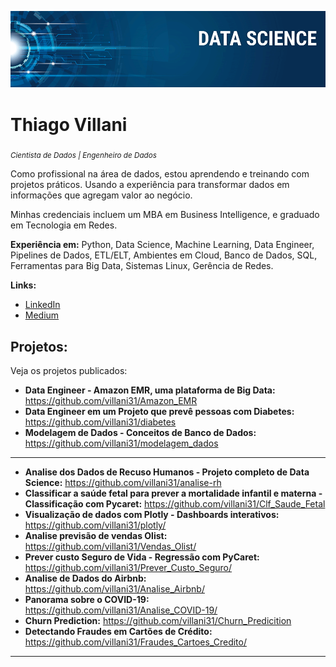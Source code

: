 <p align="center">
  <img src="banner.png" >
</p>

# Thiago Villani
<sub>*Cientista de Dados | Engenheiro de Dados*</sub>

Como profissional na área de dados, estou aprendendo e treinando com projetos práticos. Usando a experiência para transformar dados em informações que agregam valor ao negócio.

Minhas credenciais incluem um MBA em Business Intelligence, e graduado em Tecnologia em Redes.

**Experiência em:** Python, Data Science, Machine Learning, Data Engineer, Pipelines de Dados, ETL/ELT, Ambientes em Cloud, Banco de Dados, SQL, Ferramentas para Big Data, Sistemas Linux, Gerência de Redes.

**Links:**
* [LinkedIn](https://www.linkedin.com/in/thiagovillani)
* [Medium](https://medium.com/@iamthiagovillani)


## Projetos:
Veja os projetos publicados:

* **Data Engineer - Amazon EMR, uma plataforma de Big Data:** https://github.com/villani31/Amazon_EMR
* **Data Engineer em um Projeto que prevê pessoas com Diabetes:** https://github.com/villani31/diabetes
* **Modelagem de Dados - Conceitos de Banco de Dados:** https://github.com/villani31/modelagem_dados
--------
* **Analise dos Dados de Recuso Humanos - Projeto completo de Data Science:** https://github.com/villani31/analise-rh
* **Classificar a saúde fetal para prever a mortalidade infantil e materna - Classificação com Pycaret:** https://github.com/villani31/Clf_Saude_Fetal
* **Visualização de dados com Plotly - Dashboards interativos:** https://github.com/villani31/plotly/
* **Analise previsão de vendas Olist:** https://github.com/villani31/Vendas_Olist/
* **Prever custo Seguro de Vida - Regressão com PyCaret:** https://github.com/villani31/Prever_Custo_Seguro/
* **Analise de Dados do Airbnb:** https://github.com/villani31/Analise_Airbnb/
* **Panorama sobre o COVID-19:** https://github.com/villani31/Analise_COVID-19/
* **Churn Prediction:** https://github.com/villani31/Churn_Predicition
* **Detectando Fraudes em Cartões de Crédito:** https://github.com/villani31/Fraudes_Cartoes_Credito/
---
